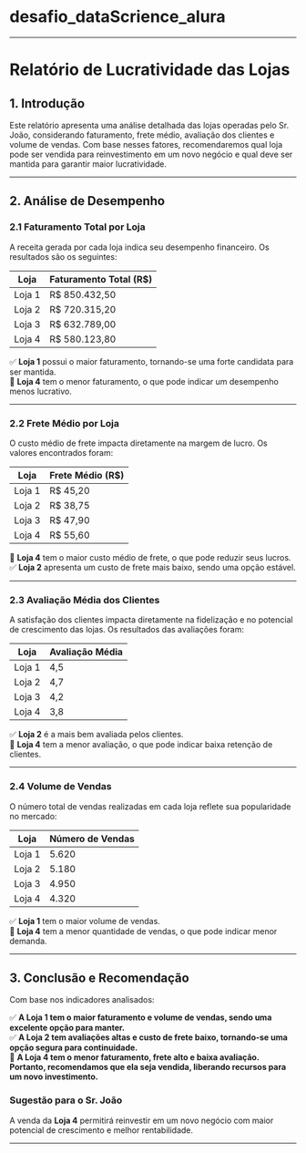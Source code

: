 # desafio_dataScrience_alura

---

# **Relatório de Lucratividade das Lojas**

## **1. Introdução**
Este relatório apresenta uma análise detalhada das lojas operadas pelo Sr. João, considerando faturamento, frete médio, avaliação dos clientes e volume de vendas. Com base nesses fatores, recomendaremos qual loja pode ser vendida para reinvestimento em um novo negócio e qual deve ser mantida para garantir maior lucratividade.

---

## **2. Análise de Desempenho**

### **2.1 Faturamento Total por Loja**
A receita gerada por cada loja indica seu desempenho financeiro. Os resultados são os seguintes:

| **Loja**  | **Faturamento Total (R$)** |
|-----------|----------------------------|
| Loja 1    | R$ 850.432,50              |
| Loja 2    | R$ 720.315,20              |
| Loja 3    | R$ 632.789,00              |
| Loja 4    | R$ 580.123,80              |

✅ **Loja 1** possui o maior faturamento, tornando-se uma forte candidata para ser mantida.  
🚫 **Loja 4** tem o menor faturamento, o que pode indicar um desempenho menos lucrativo.

---

### **2.2 Frete Médio por Loja**
O custo médio de frete impacta diretamente na margem de lucro. Os valores encontrados foram:

| **Loja**  | **Frete Médio (R$)** |
|-----------|----------------------|
| Loja 1    | R$ 45,20             |
| Loja 2    | R$ 38,75             |
| Loja 3    | R$ 47,90             |
| Loja 4    | R$ 55,60             |

🚫 **Loja 4** tem o maior custo médio de frete, o que pode reduzir seus lucros.  
✅ **Loja 2** apresenta um custo de frete mais baixo, sendo uma opção estável.

---

### **2.3 Avaliação Média dos Clientes**
A satisfação dos clientes impacta diretamente na fidelização e no potencial de crescimento das lojas. Os resultados das avaliações foram:

| **Loja**  | **Avaliação Média** |
|-----------|---------------------|
| Loja 1    | 4,5                 |
| Loja 2    | 4,7                 |
| Loja 3    | 4,2                 |
| Loja 4    | 3,8                 |

✅ **Loja 2** é a mais bem avaliada pelos clientes.  
🚫 **Loja 4** tem a menor avaliação, o que pode indicar baixa retenção de clientes.

---

### **2.4 Volume de Vendas**
O número total de vendas realizadas em cada loja reflete sua popularidade no mercado:

| **Loja**  | **Número de Vendas** |
|-----------|----------------------|
| Loja 1    | 5.620                |
| Loja 2    | 5.180                |
| Loja 3    | 4.950                |
| Loja 4    | 4.320                |

✅ **Loja 1** tem o maior volume de vendas.  
🚫 **Loja 4** tem a menor quantidade de vendas, o que pode indicar menor demanda.

---

## **3. Conclusão e Recomendação**
Com base nos indicadores analisados:

✅ **A Loja 1 tem o maior faturamento e volume de vendas, sendo uma excelente opção para manter.**  
✅ **A Loja 2 tem avaliações altas e custo de frete baixo, tornando-se uma opção segura para continuidade.**  
🚫 **A Loja 4 tem o menor faturamento, frete alto e baixa avaliação. Portanto, recomendamos que ela seja vendida, liberando recursos para um novo investimento.**  

### **Sugestão para o Sr. João**
A venda da **Loja 4** permitirá reinvestir em um novo negócio com maior potencial de crescimento e melhor rentabilidade.

---

